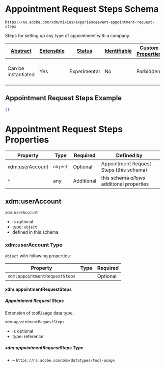 
# Appointment Request Steps Schema

```
https://ns.adobe.com/xdm/mixins/experienceevent-appointment-request-steps
```

Steps for setting up any type of appointment with a company.

| [Abstract](../../../abstract.md) | [Extensible](../../../extensions.md) | [Status](../../../status.md) | [Identifiable](../../../id.md) | [Custom Properties](../../../extensions.md) | [Additional Properties](../../../extensions.md) | Defined In |
|----------------------------------|--------------------------------------|------------------------------|--------------------------------|---------------------------------------------|-------------------------------------------------|------------|
| Can be instantiated | Yes | Experimental | No | Forbidden | Permitted | [mixins/experience-event/experienceevent-appointment-request-steps.schema.json](mixins/experience-event/experienceevent-appointment-request-steps.schema.json) |

## Appointment Request Steps Example
```json
{}
```

# Appointment Request Steps Properties

| Property | Type | Required | Defined by |
|----------|------|----------|------------|
| [xdm:userAccount](#xdmuseraccount) | `object` | Optional | Appointment Request Steps (this schema) |
| `*` | any | Additional | this schema *allows* additional properties |

## xdm:userAccount


`xdm:userAccount`
* is optional
* type: `object`
* defined in this schema

### xdm:userAccount Type


`object` with following properties:


| Property | Type | Required |
|----------|------|----------|
| `xdm:appointmentRequestSteps`|  | Optional |



#### xdm:appointmentRequestSteps
##### Appointment Request Steps

Extension of toolUsage data type.

`xdm:appointmentRequestSteps`
* is optional
* type: reference

##### xdm:appointmentRequestSteps Type


* []() – `https://ns.adobe.com/xdm/datatypes/tool-usage`









